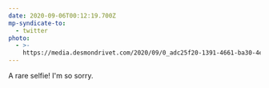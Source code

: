 ```yaml
---
date: 2020-09-06T00:12:19.700Z
mp-syndicate-to:
  - twitter
photo:
  - >-
    https://media.desmondrivet.com/2020/09/0_adc25f20-1391-4661-ba30-4e720329c4d5.jpg
---
```


A rare selfie! I'm so sorry.

